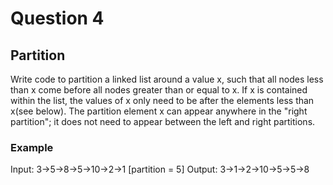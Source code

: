 # Question 4
## Partition
Write code to partition a linked list around a value x, such that all nodes less than x come before all nodes greater than or equal to x.
If x is contained within the list, the values of x only need to be after the elements less than x(see below).
The partition element x can appear anywhere in the "right partition"; it does not need to appear between the left and right partitions.
### Example
Input: 3->5->8->5->10->2->1 [partition = 5]
Output: 3->1->2->10->5->5->8 
